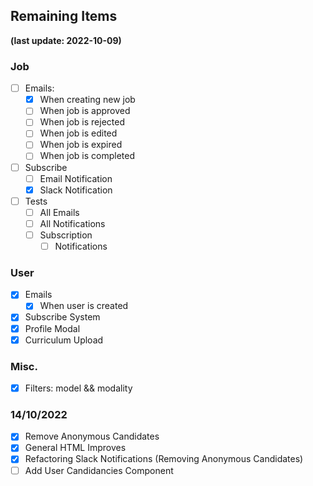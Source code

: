 ## Remaining Items
**(last update: 2022-10-09)**

### Job

- [ ] Emails:
  - [x] When creating new job
  - [ ] When job is approved
  - [ ] When job is rejected
  - [ ] When job is edited
  - [ ] When job is expired
  - [ ] When job is completed
- [ ] Subscribe
  - [ ] Email Notification
  - [x] Slack Notification
- [ ] Tests
  - [ ] All Emails
  - [ ] All Notifications
  - [ ] Subscription
    - [ ] Notifications

### User

- [x] Emails
  - [x] When user is created
- [x] Subscribe System
- [x] Profile Modal
- [x] Curriculum Upload

### Misc.

- [x] Filters: model && modality

### 14/10/2022

- [x] Remove Anonymous Candidates
- [x] General HTML Improves
- [x] Refactoring Slack Notifications (Removing Anonymous Candidates)
- [ ] Add User Candidancies Component
